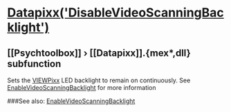 # [Datapixx('DisableVideoScanningBacklight')](Datapixx-DisableVideoScanningBacklight) 
## [[Psychtoolbox]] &#8250; [[Datapixx]].{mex*,dll} subfunction


Sets the [VIEWPixx](VIEWPixx) LED backlight to remain on continuously. See  
[EnableVideoScanningBacklight](EnableVideoScanningBacklight) for more information  
  


###See also:
[EnableVideoScanningBacklight](Datapixx-EnableVideoScanningBacklight)
